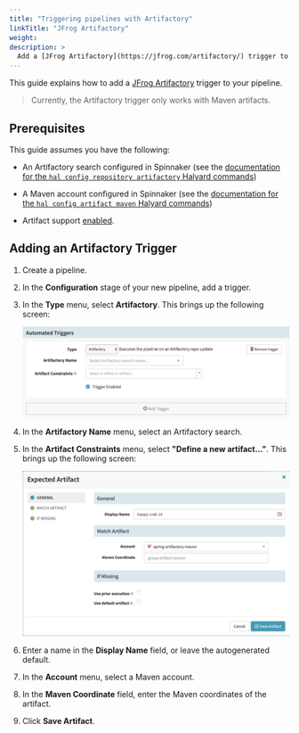 ```yaml
---
title: "Triggering pipelines with Artifactory"
linkTitle: "JFrog Artifactory"
weight:
description: >
  Add a [JFrog Artifactory](https://jfrog.com/artifactory/) trigger to your pipeline.
---
```


This guide explains how to add a [JFrog
Artifactory](https://jfrog.com/artifactory/) trigger to your pipeline.

> Currently, the Artifactory trigger only works with Maven artifacts.

## Prerequisites

This guide assumes you have the following:

* An Artifactory search configured in Spinnaker (see the [documentation for the
  `hal config repository artifactory` Halyard
commands](/docs/reference/halyard/commands/#hal-config-repository-artifactory))

* A Maven account configured in Spinnaker (see the [documentation for the `hal
  config artifact maven` Halyard
commands](/rdocs/reference/halyard/commands/#hal-config-artifact-maven))

* Artifact support [enabled](/docs/reference/artifacts-with-artifactsrewrite//#enabling-artifact-support).

## Adding an Artifactory Trigger

1. Create a pipeline.

1. In the __Configuration__ stage of your new pipeline, add a trigger.

1. In the __Type__ menu, select __Artifactory__. This brings up the following
screen:

    ![](artifactory-trigger.png)

1. In the __Artifactory Name__ menu, select an Artifactory search.

1. In the __Artifact Constraints__ menu, select __"Define a new artifact..."__.
This brings up the following screen:

    ![](expected-artifact.png)

1. Enter a name in the __Display Name__ field, or leave the autogenerated
default.

1. In the __Account__ menu, select a Maven account.

1. In the __Maven Coordinate__ field, enter the Maven coordinates of the
artifact.

1. Click __Save Artifact__.
